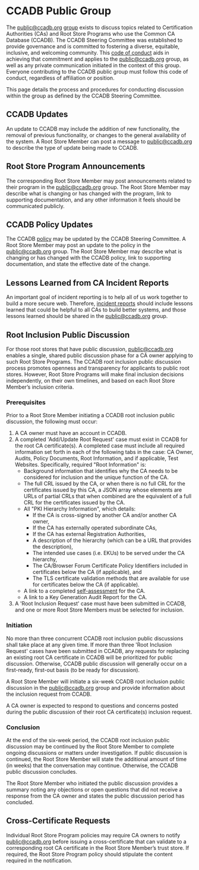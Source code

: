 # CCADB Public Group #

The public@ccadb.org [group](https://groups.google.com/a/ccadb.org/g/public) exists to discuss topics related to Certification Authorities (CAs) and Root Store Programs who use the Common CA Database (CCADB). The CCADB Steering Committee was established to provide governance and is committed to fostering a diverse, equitable, inclusive, and welcoming community. This [code of conduct](https://docs.google.com/document/d/19ALqEvHtTE6OUTz2FaOXrU9gruIdvia5EDh3hXeGpZA/edit) aids in achieving that commitment and applies to the public@ccadb.org group, as well as any private communication initiated in the context of this group. Everyone contributing to the CCADB public group must follow this code of conduct, regardless of affiliation or position.

This page details the process and procedures for conducting discussion within the group as defined by the CCADB Steering Committee. 

## CCADB Updates ##
An update to CCADB may include the addition of new functionality, the removal of previous functionality, or changes to the general availability of the system. A Root Store Member can post a message to public@ccadb.org to describe the type of update being made to CCADB.

## Root Store Program Announcements ##
The corresponding Root Store Member may post announcements related to their program in the public@ccadb.org group. The Root Store Member may describe what is changing or has changed with the program, link to supporting documentation, and any other information it feels should be communicated publicly.

## CCADB Policy Updates ##
The CCADB [policy](https://www.ccadb.org/policy) may be updated by the CCADB Steering Committee. A Root Store Member may post an update to the policy in the public@ccadb.org group. The Root Store Member may describe what is changing or has changed with the CCADB policy, link to supporting documentation, and state the effective date of the change.

## Lessons Learned from CA Incident Reports ##
An important goal of incident reporting is to help all of us work together to build a more secure web. Therefore, [incident reports](https://wiki.mozilla.org/CA/Incident_Dashboard) should include lessons learned that could be helpful to all CAs to build better systems, and those lessons learned should be shared in the public@ccadb.org group.

## Root Inclusion Public Discussion ##
For those root stores that have public discussion, public@ccadb.org enables a single, shared public discussion phase for a CA owner applying to such Root Store Programs. The CCADB root inclusion public discussion process promotes openness and transparency for applicants to public root stores. However, Root Store Programs will make final inclusion decisions independently, on their own timelines, and based on each Root Store Member’s inclusion criteria.

### Prerequisites ###
Prior to a Root Store Member initiating a CCADB root inclusion public discussion, the following must occur:

1. A CA owner must have an account in CCADB.
2. A completed 'Add/Update Root Request' case must exist in CCADB for the root CA certificate(s). A completed case must include all required information set forth in each of the following tabs in the case: CA Owner, Audits, Policy Documents, Root Information, and if applicable, Test Websites. Specifically, required "Root Information" is:
    * Background information that identifies why the CA needs to be considered for inclusion and the unique function of the CA.
    * The full CRL issued by the CA, or when there is no full CRL for the certificates issued by this CA, a JSON array whose elements are URLs of partial CRLs that when combined are the equivalent of a full CRL for the certificates issued by the CA.
    * All "PKI Hierarchy Information", which details:
        * If the CA is cross-signed by another CA and/or another CA owner,
        * If the CA has externally operated subordinate CAs,
        * If the CA has external Registration Authorities,
        * A description of the hierarchy (which can be a URL that provides the description),
        * The intended use cases (i.e. EKUs) to be served under the CA hierarchy,
        * The CA/Browser Forum Certificate Policy Identifiers included in certificates below the CA (if applicable), and
        * The TLS certificate validation methods that are available for use for certificates below the CA (if applicable).
    * A link to a completed [self-assessment](https://docs.google.com/spreadsheets/d/1UrACV9GkWU_toygYOBiWaHpNZ8ClsrA9IcKALGg-obI/edit?usp=sharing) for the CA.
    * A link to a Key Generation Audit Report for the CA.
3. A 'Root Inclusion Request' case must have been submitted in CCADB, and one or more Root Store Members must be selected for inclusion.

### Initiation ###
No more than three concurrent CCADB root inclusion public discussions shall take place at any given time. If more than three 'Root Inclusion Request' cases have been submitted in CCADB, any requests for replacing an existing root CA certificate in CCADB will be prioritized for public discussion. Otherwise, CCADB public discussion will generally occur on a first-ready, first-out basis (to be ready for discussion). 

A Root Store Member will initiate a six-week CCADB root inclusion public discussion in the public@ccadb.org group and provide information about the inclusion request from CCADB.

A CA owner is expected to respond to questions and concerns posted during the public discussion of their root CA certificate(s) inclusion request.

### Conclusion ###
At the end of the six-week period, the CCADB root inclusion public discussion may be continued by the Root Store Member to complete ongoing discussions or matters under investigation. If public discussion is continued, the Root Store Member will state the additional amount of time (in weeks) that the conversation may continue. Otherwise, the CCADB public discussion concludes.

The Root Store Member who initiated the public discussion provides a summary noting any objections or open questions that did not receive a response from the CA owner and states the public discussion period has concluded.

## Cross-Certificate Requests ##
Individual Root Store Program policies may require CA owners to notify public@ccadb.org before issuing a cross-certificate that can validate to a corresponding root CA certificate in the Root Store Member’s trust store. If required, the Root Store Program policy should stipulate the content required in the notification.
